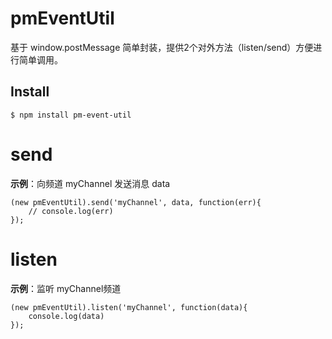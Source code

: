 # pmEventUtil
基于 window.postMessage 简单封装，提供2个对外方法（listen/send）方便进行简单调用。

## Install

```
$ npm install pm-event-util
```

# send 

**示例**：向频道 myChannel 发送消息 data

```
(new pmEventUtil).send('myChannel', data, function(err){
    // console.log(err)
}); 
```

# listen 

**示例**：监听 myChannel频道

```
(new pmEventUtil).listen('myChannel', function(data){
    console.log(data)
});
```

